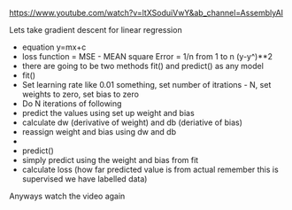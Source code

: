 https://www.youtube.com/watch?v=ltXSoduiVwY&ab_channel=AssemblyAI

Lets take gradient descent for linear regression

* equation y=mx+c
* loss function = MSE - MEAN square Error = 1/n from 1 to n (y-y^)**2
* there are going to be two methods fit() and predict() as any model
* fit()
* Set learning rate like 0.01 something, set number of itrations - N, set weights to zero, set bias to zero
* Do N iterations of following
*   predict the values using set up weight and bias
*   calculate dw (derivative of weight) and db (deriative of bias)
*   reassign weight and bias using dw and db
*
* predict()
* simply predict using the weight and bias from fit
*  calculate loss (how far predicted value is from actual remember this is supervised we have labelled data)

Anyways watch the video again

